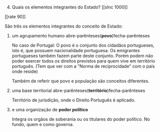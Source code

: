 4. Quais os elementos integrantes do Estado?
[[slnc 1000]]

[[rate 90]]

São três os elementos integrantes do conceito de Estado:

1) um agrupamento humano abre-parênteses(**povo**)fecha-parênteses

    No caso de Portugal:
    O povo é o conjunto dos cidadãos portugueses, isto é, que possuem nacionalidade portuguesa.
    Os emigrantes portugueses também fazem parte deste conjunto. Porém podem não poder exercer todos os direitos previstos para quem vive em território português. (Tem que ver com a "Norma de reciprocidade" com o país onde reside)

    Também de referir que povo e população são conceitos diferentes.

2) uma base territorial abre-parênteses(**território**)fecha-parênteses

    Território de jurisdição, onde o Direito Português é aplicado.

3) e uma organização de **poder político**

    Integra os orgãos de soberania ou os titulares do poder político.
    No fundo, quem e como governa.
